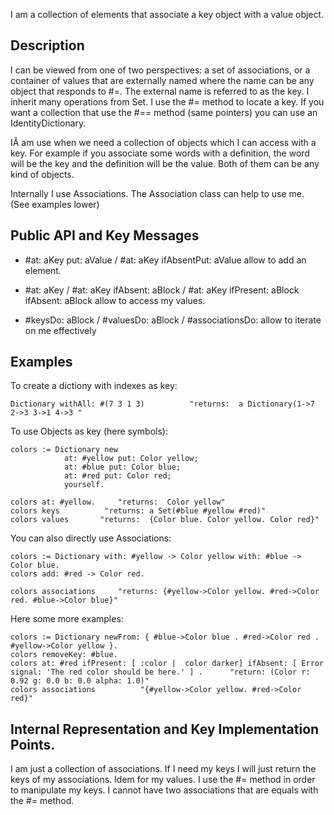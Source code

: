 I am a collection of elements that associate a key object with a value object.

Description
--------------------------

I  can be viewed from one of two perspectives: a set of associations, or a container of values that are externally named where the name can be any object that responds to #=. The external name is referred to as the key.  I inherit many operations from Set.
I use the #= method to locate a key. If you want a collection that use the #== method (same pointers) you can use an IdentityDictionary.

IÂ am use when we need a collection of objects which I can access with a key. For example if you associate some words with a definition, the word will be the key and the definition will be the value. Both of them can be any kind of objects.

Internally I use Associations. The Association class can help to use me. (See examples lower)

Public API and Key Messages
--------------------------

- #at: aKey put: aValue / #at: aKey ifAbsentPut: aValue 		allow to add an element.
  
- #at: aKey / #at: aKey ifAbsent: aBlock / #at: aKey ifPresent: aBlock ifAbsent: aBlock 		allow to access my values.

- #keysDo: aBlock / #valuesDo: aBlock / #associationsDo: 		allow to iterate on me effectively

Examples 
--------------------------

To create a dictiony with indexes as key: 

	Dictionary withAll: #(7 3 1 3)   		"returns:  a Dictionary(1->7 2->3 3->1 4->3 "

To use Objects as key (here symbols): 

	colors := Dictionary new 
				at: #yellow put: Color yellow; 
				at: #blue put: Color blue;
				at: #red put: Color red;
				yourself.
				
	colors at: #yellow. 	"returns:  Color yellow"
	colors keys          "returns: a Set(#blue #yellow #red)"
	colors values       "returns:  {Color blue. Color yellow. Color red}"  

You can also directly use Associations: 

	colors := Dictionary with: #yellow -> Color yellow with: #blue -> Color blue.
	colors add: #red -> Color red.
	
	colors associations  	"returns: {#yellow->Color yellow. #red->Color red. #blue->Color blue}"
		
Here some more examples: 

	colors := Dictionary newFrom: { #blue->Color blue . #red->Color red . #yellow->Color yellow }. 
	colors removeKey: #blue. 
	colors at: #red ifPresent: [ :color |  color darker] ifAbsent: [ Error signal: 'The red color should be here.' ] .		"return: (Color r: 0.92 g: 0.0 b: 0.0 alpha: 1.0)"
	colors associations 		 "{#yellow->Color yellow. #red->Color red}"
 
Internal Representation and Key Implementation Points.
--------------------------

I am just a collection of associations. If I need my keys I will just return the keys of my associations. Idem for my values.
I use the #= method in order to manipulate my keys. I cannot have two associations that are equals with the #= method.